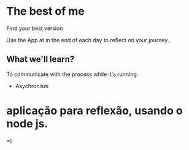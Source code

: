 # The best of me
Find your best version


Use the App at in the end of each day to reflect on your journey.


## What we'll learn?

To communicate with the process while it's running.

* Asychronism


# aplicação para reflexão, usando o node js.
=)
